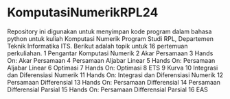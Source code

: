 # KomputasiNumerikRPL24

Repository ini digunakan untuk menyimpan kode program dalam bahasa python untuk kuliah Komputasi Numerik Program Studi RPL, Departemen Teknik Informatika ITS. Berikut adalah topik untuk 16 pertemuan perkuliahan.
1	Pengantar Komputasi Numerik
2	Akar Persamaan
3	Hands On: Akar Persamaan
4	Persamaan Aljabar Linear
5	Hands On: Persamaan Aljabar Linear
6	Optimasi
7	Hands On: Optimasi
8	ETS
9	Kurva
10	Integrasi dan Diferensiasi Numerik
11	Hands On: Integrasi dan Diferensiasi Numerik
12	Persamaan Differensial
13	Hands On: Persamaan Differensial
14	Persamaan Differensial Parsial
15	Hands On: Persamaan Differensial Parsial
16	EAS
